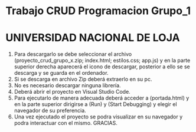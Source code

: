 # Trabajo CRUD Programacion Grupo_1
# UNIVERSIDAD NACIONAL DE LOJA
1. Para descargarlo se debe seleccionar el archivo (proyecto_crud_grupo_x.zip; index.html; estilos.css; app.js) y en la parte superior derecha aparecerá el icono de descargar, posterior a ello se se descarga y se guarda en el ordenador.
2. Si se descarga en archivo Zip deberá extraerlo en su pc.
3. No es necesario descargar ninguna librería.
4. Deberá abrir el proyecto en Visual  Studio Code.
5. Para ejecutarlo de manera adecuada deberá acceder a (portada.html) y en la parte superior dirigirse a (Run) y (Start Debugging) y elegir el navegador de su preferencia.
6. Una vez ejecutado el proyecto se podra visualizar en su navegador y podra interactuar con el mismo.
GRACIAS.
